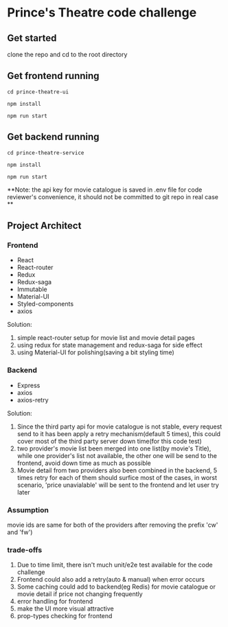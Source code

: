 # Prince's Theatre code challenge

## Get started
clone the repo and cd to the root directory

## Get frontend running
`cd prince-theatre-ui`

`npm install`

`npm run start`

## Get backend running
`cd prince-theatre-service`

`npm install`

`npm run start`


**Note: the api key for movie catalogue is saved in .env file for code reviewer's convenience, it should not be committed to git repo in real case **

## Project Architect
### Frontend
* React
* React-router
* Redux
* Redux-saga
* Immutable
* Material-UI
* Styled-components
* axios

Solution:
1. simple react-router setup for movie list and movie detail pages
2. using redux for state management and redux-saga for side effect
3. using Material-UI for polishing(saving a bit styling time)



### Backend
* Express
* axios
* axios-retry

Solution: 
1. Since the third party api for movie catalogue is not stable, every request send to 
it has been apply a retry mechanism(default 5 times), this could cover most of the third party server down time(for this code test)
2. two provider's movie list been merged into one list(by movie's Title), while one provider's list not available,
the other one will be send to the frontend, avoid down time as much as possible
3. Movie detail from two providers also been combined in the backend, 5 times retry for each of them should
surfice most of the cases, in worst scenario, 'price unavialable' will be sent to the frontend and let user try later


### Assumption
movie ids are same for both of the providers after removing the prefix 'cw' and 'fw')


### trade-offs
1. Due to time limit, there isn't much unit/e2e test available for the code challenge
2. Frontend could also add a retry(auto & manual) when error occurs
3. Some caching could add to backend(eg Redis) for movie catalogue or movie detail if price not changing frequently
4. error handling for frontend
5. make the UI more visual attractive
6. prop-types checking for frontend
